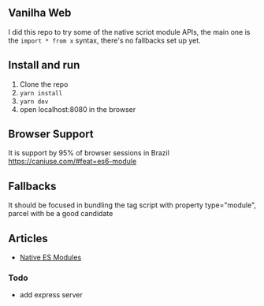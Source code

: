 ## Vanilha Web

I did this repo to try some of the native scriot module APIs, the main one is the `import * from x` syntax, there's no fallbacks set up yet.

## Install and run

1. Clone the repo
1. `yarn install`
1. `yarn dev`
1. open localhost:8080 in the browser

## Browser Support

It is support by 95% of browser sessions in Brazil https://caniuse.com/#feat=es6-module

## Fallbacks

It should be focused in bundling the tag script with property type="module", parcel with be a good candidate

## Articles

- [Native ES Modules](https://medium.com/@giltayar/native-es-modules-ready-for-prime-time-87c64d294d3c)

### Todo

- add express server
